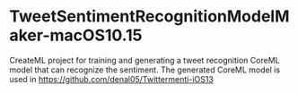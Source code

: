 # TweetSentimentRecognitionModelMaker-macOS10.15
CreateML project for training and generating a tweet recognition CoreML model that can recognize the sentiment. The generated CoreML model is used in https://github.com/denal05/Twittermenti-iOS13

